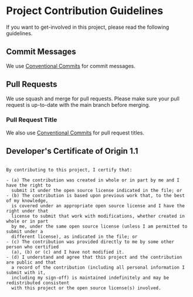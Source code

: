 # Project Contribution Guidelines

If you want to get-involved in this project, please read the following guidelines.

## Commit Messages

We use [Conventional Commits](https://www.conventionalcommits.org/en/v1.0.0/) for commit messages.

## Pull Requests

We use squash and merge for pull requests. Please make sure your pull request is up-to-date with the main branch before merging.

### Pull Request Title

We also use [Conventional Commits](https://www.conventionalcommits.org/en/v1.0.0/) for pull request titles.

## Developer's Certificate of Origin 1.1

```

By contributing to this project, I certify that:

- (a) The contribution was created in whole or in part by me and I have the right to
  submit it under the open source license indicated in the file; or
- (b) The contribution is based upon previous work that, to the best of my knowledge,
  is covered under an appropriate open source license and I have the right under that
  license to submit that work with modifications, whether created in whole or in part
  by me, under the same open source license (unless I am permitted to submit under a
  different license), as indicated in the file; or
- (c) The contribution was provided directly to me by some other person who certified
  (a), (b) or (c) and I have not modified it.
- (d) I understand and agree that this project and the contribution are public and that
  a record of the contribution (including all personal information I submit with it,
  including my sign-off) is maintained indefinitely and may be redistributed consistent
  with this project or the open source license(s) involved.

```
